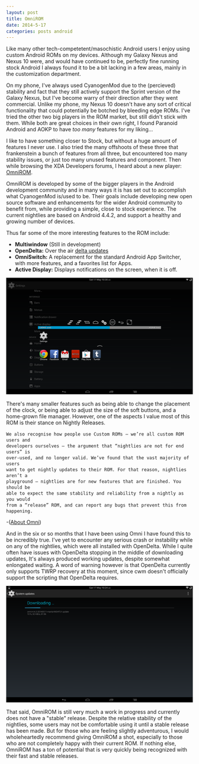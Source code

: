 ```yaml
---
layout: post
title: OmniROM
date: 2014-5-17
categories: posts android
---
```


Like many other tech-competetent/masochistic Android users I enjoy using custom
Android ROMs on my devices. Although my Galaxy Nexus and Nexus 10 were, and
would have continued to be, perfectly fine running stock Android I always found
it to be a bit lacking in a few areas, mainly in the customization department.

On my phone, I've always used CyanogenMod due to the (percieved) stability and
fact that they still actively support the Sprint version of the Galaxy Nexus,
but I've become warry of their direction after they went commercial. Unlike my 
phone, my Nexus 10 doesn't have any sort of critical functionality that 
could potentially be botched by bleeding edge ROMs. I've tried the other two 
big players in the ROM market, but still didn't stick with them. While both are
great choices in their own right, I found Paranoid Android and AOKP to have 
*too many* features for my liking... 

I like to have something closer to Stock, but without a huge amount of features 
I never use. I also tried the many offshoots of these three that frankenstein 
a bunch of features from all three, but encountered too many stability issues, 
or just too many unused features and component. Then while browsing the XDA 
Developers forums, I heard about a new player: [OmniROM][omni].

OmniROM is developed by some of the bigger players in the Android development
community and in many ways it is has set out to accomplish what CyanogenMod 
is/used to be. Their goals include developing new open source software and 
enhancements for the wider Android community to benefit from, while providing
a simple, close to stock experience. The current nightlies are based on Android
4.4.2, and support a healthy and growing number of devices.

Thus far some of the more interesting features to the ROM include:

* **Multiwindow** (Still in development)
* **OpenDelta:** Over the air [delta updates][delta]
* **OmniSwitch:** A replacement for the standard Android App Switcher, with more 
features, and a favorites list for Apps.
* **Active Display:** Displays notifications on the screen, when it is off.

![omniswitch](/img/omniswitch-thumb.png)

There's many smaller features such as being able to change the placement of the
clock, or being able to adjust the size of the soft buttons, and a home-grown 
file manager. However, one of the aspects I value most of this ROM is their 
stance on Nightly Releases.

```
We also recognise how people use Custom ROMs – we’re all custom ROM users and
developers ourselves – the argument that “nightlies are not for end users” is
over-used, and no longer valid. We’ve found that the vast majority of users
want to get nightly updates to their ROM. For that reason, nightlies aren’t a
playground – nightlies are for new features that are finished. You should be
able to expect the same stability and reliability from a nightly as you would
from a “release” ROM, and can report any bugs that prevent this from happening.
```
-([About Omni][about])

And in the six or so months that I have been using Omni I have found this to be
incredibly true. I've yet to encounter any serious crash or instability while
on any of the nightlies, which were all installed with OpenDelta. While I quite
often have issues with OpenDelta stopping in the middle of downloading updates,
It's always produced working updates, despite somewhat enlongated waiting. A
word of warning however is that OpenDelta currently only supports TWRP
recovery at this moment, since cwm doesn't officially support the scripting 
that OpenDelta requires.

![opendelta](/img/opendelta-thumb.png)

That said, OmniROM is still very much a work in progress and currently does not
have a "stable" release. Despite the relative stability of the nightlies, some
users may not be comfortable using it until a stable release has been made. But
for those who are feeling slightly adventurous, I would wholeheartedly
recommend giving OmniROM a shot, especially to those who are not completely
happy with their current ROM. If nothing else, OmniROM has a ton of potential
that is very quickly being recognized with their fast and stable releases.

[omni]: http://omnirom.org/
[delta]: http://en.wikipedia.org/wiki/Delta_update
[about]: http://omnirom.org/about/
